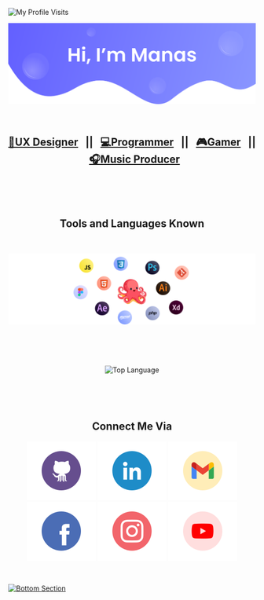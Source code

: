 <p align="left"> <img src="https://komarev.com/ghpvc/?username=Manas-P&label=Profile%20views&color=6461FF&style=flat" alt="My Profile Visits" /> </p>

[![Toper Section](./images/upper.svg)](https://manas-p.github.io/About_Me/)

<!-- <a href="https://manas-p.github.io/About_Me/"><img src="./images/upper.svg"></a> -->

<br>

<h2 align="center"><a href="https://skynox.tech/"><b>🎨UX Designer</b></a> &nbsp; || &nbsp; <a href="https://github.com/Manas-P"><b>💻Programmer</b></a> &nbsp; || &nbsp; <a href="https://youtu.be/4gxHnNQ9mIE"><b>🎮Gamer</b></a> &nbsp; || &nbsp; <a href="https://www.youtube.com/watch?v=RYSiexMk7ks&ab_channel=NeonEyez""><b>🎧Music Producer</b></a></h2>

<br><br><br>

<h2 align="center"><b>Tools and Languages Known</b></h2>

<br>

![Languages and Tools Known](./images/tools.svg)

<br><br><br>

<p align="center">
<img align="center" src="https://github-readme-stats.vercel.app/api/top-langs/?username=Manas-P&layout=default&bg_color=ffffff&hide_border=true&card_width=300" alt="Top Language">

<!-- ![Top Langs](https://github-readme-stats.vercel.app/api/top-langs/?username=Manas-P&layout=default&bg_color=EEF4FF&hide_border=true&card_width=450) -->

<!-- <img align="center" src="https://github-readme-stats.vercel.app/api?username=Manas-P&count_private=true&show_icons=true&bg_color=ffffff&hide_border=true&line_height=35&card_width=200" alt="GitHub Status"> -->

<!-- ![Github stats](https://github-readme-stats.vercel.app/api?username=Manas-P&count_private=true&show_icons=true&bg_color=EEF4FF&hide_border=true&line_height=35) -->
</p>

<br><br><br>

<h2 align="center"><b>Connect Me Via</b></h2>

<p align="center">
	<a href="https://github.com/Manas-P"><img src="./images/github.svg" alt="GitHub"/></a>
	<a href="https://www.linkedin.com/in/manas-p-a1b977175/"><img src="./images/linkedin.svg" alt="LinkedIn"/></a>
    <a href="mailto: manas4518pachakkil@gmail.com"><img src="./images/gmail.svg" alt="Gmail"/></a>
	<a href="https://www.facebook.com/people/Manas-E-DM/100006618678078"><img src="./images/facebook.svg" alt="Facebook"/></a>
	<a href="https://www.instagram.com/manaz____/"><img src="./images/instagram.svg" alt="Instagram"/></a>
	<a href="https://www.youtube.com/watch?v=RYSiexMk7ks&ab_channel=NeonEyez"><img src="./images/youtube.svg" alt="Youtube"/></a>
</p>

<br>

[![Bottom Section](./images/bottom.svg)](https://manas-p.github.io/About_Me/)
